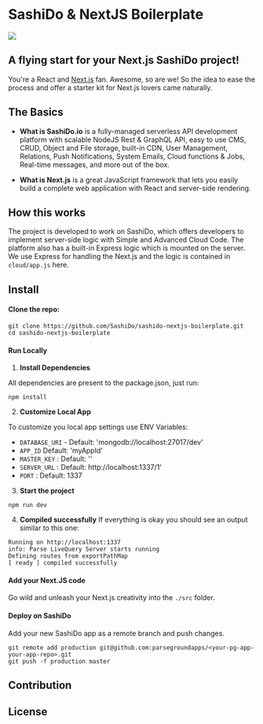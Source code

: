 # SashiDo & NextJS Boilerplate

![](https://media-blog.sashido.io/content/images/2020/08/sashido-love-nextjs.png)

## A flying start for your Next.js SashiDo project!

You're a React and [Next.js](https://nextjs.org/) fan. Awesome, so are we! So the idea to ease the process and offer a starter kit for Next.js lovers came naturally. 

## The Basics

 - **What is SashiDo.io** is a fully-managed serverless API development platform with scalable NodeJS Rest & GraphQL API, easy to use CMS, CRUD, Object and File storage, built-in CDN, User Management, Relations, Push Notifications, System Emails, Cloud functions & Jobs, Real-time messages, and more out of the box.
 
 - **What is Next.js** is a great JavaScript framework that lets you easily build a complete web application with React and server-side rendering.

## How this works

The project is developed to work on SashiDo, which offers developers to implement server-side logic with Simple and Advanced Cloud Code. The platform also has a built-in Express logic which is mounted on the server. We use Express for handling the Next.js and the logic is contained in `cloud/app.js` here.

## Install 

#### Clone the repo:
```
git clone https://github.com/SashiDo/sashido-nextjs-boilerplate.git
cd sashido-nextjs-boilerplate
```
#### Run Locally


1. **Install Dependencies**

All dependencies are present to the package.json, just run:

```npm install```

2. **Customize Local App**

To customize you local app settings use ENV Variables:

- `DATABASE_URI` - Default: 'mongodb://localhost:27017/dev'
- `APP_ID` Default: 'myAppId'
- `MASTER_KEY` : Default: ''
- `SERVER_URL` : Default: http://localhost:1337/1'
- `PORT` : Default: 1337

3. **Start the project**

```npm run dev```

4. **Compiled successfully** If everything is okay you should see an output similar to this one:
```
Running on http://localhost:1337
info: Parse LiveQuery Server starts running
Defining routes from exportPathMap
[ ready ] compiled successfully

```
#### Add your Next.JS code

Go wild and unleash your Next.js creativity into the `./src` folder. 

#### Deploy on SashiDo

Add your new SashiDo app as a remote branch and push changes.

```
git remote add production git@github.com:parsegroundapps/<your-pg-app-your-app-repo>.git
git push -f production master
```

## Contribution


## License

